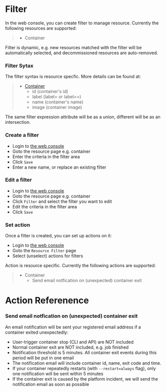 # Filter

In the web console, you can create filter to manage resource. Currently the following resources are supported:

> - Container

Filter is dynamic, e.g. new resources matched with the filter will be automatically selected, and decommissioned resources are auto-removed.

### Filter Sytax
The filter syntax is resource specfic. More details can be found at:

> - [Container](https://docs.hyper.sh/Reference/CLI/ps.html)
> 	- id (container's id)
>  	- label (label=<key> or label=<key>=<value>)
> 	- name (container's name)
> 	- image (container image)

The same filter expression attribute will be as a union, different will be as an intersection.

### Create a filter
- Login to [the web console](https://console.hyper.sh)
- Goto the resource page e.g. container
- Enter the criteria in the filter area
- Click `Save`
- Enter a new name, or replace an existing filter

### Edit a filter
- Login to [the web console](https://console.hyper.sh)
- Goto the resource page e.g. container
- Click `Filter` and select the filter you want to edit
- Edit the criteria in the filter area
- Click `Save`

### Set action
Once a filter is created, you can set up actions on it:

- Login to [the web console](https://console.hyper.sh)
- Goto the `Resource Filter` page
- Select (unselect) actions for filters
 
Action is resource specific. Currently the following actions are supported:

> - Container
> 	- Send email notfication on (unexpected) container exit

# Action Referenence

### Send email notfication on (unexpected) container exit
An email notification will be sent your registered email address if a container exited unexpectedly:

- User-trigger container stop (CLI and API) are NOT included
- Normal container exit are NOT included, e.g. job finished
- Notification threshold is 5 minutes. All container exit events during this period will be put in one email
- The notification email will include container id, name, exit code and time.
- If your container repeatedly restarts (with `--restart=always` flag), only one notification will be sent within 5 minutes
- If the container exit is caused by the platform incident, we will send the notification email as soon as possible
